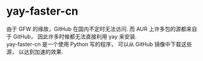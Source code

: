 # yay-faster-cn
由于 GFW 的缘故，GitHub 在国内不定时无法访问. 而 AUR 上许多包的源都来自于 GitHub， 因此许多时候都无法直接利用 yay 来安装.  
yay-faster-cn 是一个使用 Python 写的程序， 可以从 GitHub 镜像中下载这些源， 以达到加速的效果.